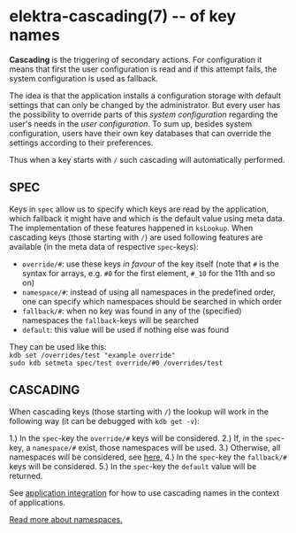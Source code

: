elektra-cascading(7) -- of key names
====================================

**Cascading** is the triggering of secondary actions.
For configuration it means that first the user configuration is read
and if this attempt fails, the system configuration is used as fallback.

The idea is that the application installs a configuration storage
with default settings that can only be changed by the administrator.
But every user has the possibility to override parts of this *system
configuration* regarding the user's needs in the *user configuration*.
To sum up, besides system configuration, users have their own key
databases that can override the settings according to their preferences.

Thus when a key starts with `/` such cascading will automatically
performed.

## SPEC

Keys in `spec` allow us to specify which keys are read by the application,
which fallback it might have and which is the default value using
meta data. The implementation of these features happened in `ksLookup`.
When cascading keys (those starting with `/`) are used following features
are available (in the meta data of respective `spec`-keys):

- `override/#`: use these keys *in favour* of the key itself (note that
    `#` is the syntax for arrays, e.g. `#0` for the first element,
    `#_10` for the 11th and so on)
- `namespace/#`: instead of using all namespaces in the predefined order,
    one can specify which namespaces should be searched in which order
- `fallback/#`: when no key was found in any of the (specified) namespaces
    the `fallback`-keys will be searched
- `default`: this value will be used if nothing else was found

They can be used like this:  
	`kdb set /overrides/test "example override"`  
	`sudo kdb setmeta spec/test override/#0 /overrides/test`

## CASCADING

When cascading keys (those starting with `/`) the lookup will work in the
following way (it can be debugged with `kdb get -v`):

1.) In the `spec`-key the `override/#` keys will be considered.
2.) If, in the `spec`-key, a `namespace/#` exist, those namespaces
    will be used.
3.) Otherwise, all namespaces will be considered, see
    [here.](/doc/help/elektra-namespaces.md)
4.) In the `spec`-key the `fallback/#` keys will be considered.
5.) In the `spec`-key the `default` value will be returned.


See [application integration](/doc/tutorials/application-integration.md)
for how to use cascading names in the context of applications.

[Read more about namespaces.](/doc/help/elektra-namespaces.md)
